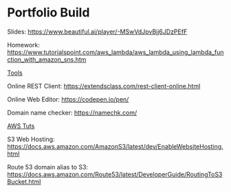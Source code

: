 # Portfolio Build

Slides: https://www.beautiful.ai/player/-MSwVdJpvBjj6JDzPEfF

Homework: https://www.tutorialspoint.com/aws_lambda/aws_lambda_using_lambda_function_with_amazon_sns.htm


<ins>Tools</ins>

Online REST Client: https://extendsclass.com/rest-client-online.html

Online Web Editor: https://codepen.io/pen/

Domain name checker: https://namechk.com/


<ins>AWS Tuts</ins>

S3 Web Hosting: https://docs.aws.amazon.com/AmazonS3/latest/dev/EnableWebsiteHosting.html

Route 53 domain alias to S3: https://docs.aws.amazon.com/Route53/latest/DeveloperGuide/RoutingToS3Bucket.html
